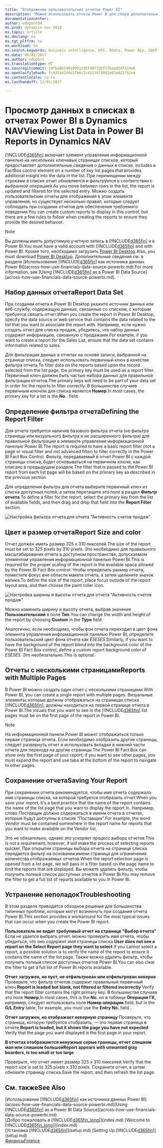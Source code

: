```yaml
---
title: "Отображение пользовательских отчетов Power BI"
description: "Можно использовать отчеты Power B для сбора дополнительных сведений о данных в списках в Dynamics NAV."
documentationcenter: 
author: edupont04
ms.prod: dynamics-nav-2018
ms.topic: article
ms.devlang: na
ms.tgt_pltfrm: na
ms.workload: na
ms.search.keywords: business intelligence, KPI, Odata, Power App, SOAP, analysis
ms.date: 06/02/2017
ms.author: edupont
ms.translationtype: HT
ms.sourcegitcommit: 1dfba8b14019991c95f40ffd5f7fbaed5df414eb
ms.openlocfilehash: fc935a4244d1fb6c2cd113473892e03a021f52e4
ms.contentlocale: ru-ru
ms.lasthandoff: 12/01/2017

---
```

# <a name="viewing-list-data-in-power-bi-reports-in-dynamics-nav"></a><span data-ttu-id="86666-103">Просмотр данных в списках в отчетах Power BI в Dynamics NAV</span><span class="sxs-lookup"><span data-stu-id="86666-103">Viewing List Data in Power BI Reports in Dynamics NAV</span></span>
[!INCLUDE[d365fin](includes/d365fin_md.md)]<span data-ttu-id="86666-104"> включает элемент управления информационной панелью на нескольких ключевых страницах списков, который предоставляет дополнительные сведения о данных в списке.</span><span class="sxs-lookup"><span data-stu-id="86666-104"> includes a FactBox control element on a number of key list pages that provides additional insight into the data in the list.</span></span> <span data-ttu-id="86666-105">При перемещении между строками в списке отчет обновляется и фильтруется в соответствии с выбранной операцией.</span><span class="sxs-lookup"><span data-stu-id="86666-105">As you move between rows in the list, the report is updated and filtered for the selected entry.</span></span> <span data-ttu-id="86666-106">Можно создать пользовательские отчеты для отображения в этом элементе управления, но существует несколько правил, которые следует соблюдать при создании отчетов для обеспечения требуемого поведения.</span><span class="sxs-lookup"><span data-stu-id="86666-106">You can create custom reports to display in this control, but there are a few rules to follow when creating the reports to ensure they provide the desired behavior.</span></span>  

> [!NOTE]  
>   <span data-ttu-id="86666-107">Вы должны иметь допустимую учетную запись в [!INCLUDE[d365fin](includes/d365fin_md.md)] и в Power BI.</span><span class="sxs-lookup"><span data-stu-id="86666-107">You must have a valid account with [!INCLUDE[d365fin](includes/d365fin_md.md)] and with Power BI.</span></span> <span data-ttu-id="86666-108">Кроме того, необходимо загрузить [Power BI Desktop](https://powerbi.microsoft.com/en-us/desktop/).</span><span class="sxs-lookup"><span data-stu-id="86666-108">Also, you must download [Power BI Desktop](https://powerbi.microsoft.com/en-us/desktop/).</span></span> <span data-ttu-id="86666-109">Дополнительные сведения см. в разделе [Использование [!INCLUDE[d365fin](includes/d365fin_md.md)] как источника данных Power BI](across-how-use-financials-data-source-powerbi.md).</span><span class="sxs-lookup"><span data-stu-id="86666-109">For more information, see [Using [!INCLUDE[d365fin](includes/d365fin_md.md)] as a Power BI Data Source](across-how-use-financials-data-source-powerbi.md).</span></span>  

## <a name="report-data-set"></a><span data-ttu-id="86666-110">Набор данных отчета</span><span class="sxs-lookup"><span data-stu-id="86666-110">Report Data Set</span></span>
<span data-ttu-id="86666-111">При создании отчета в Power BI Desktop укажите источник данных или веб-службу, содержащую данные, связанные со списком, с которым требуется связать отчет.</span><span class="sxs-lookup"><span data-stu-id="86666-111">When you create the report in Power BI Desktop, specify the data source or web service that contains the data related to the list that you want to associate the report with.</span></span> <span data-ttu-id="86666-112">Например, если нужно создать отчет для списка продаж, убедитесь, что набор данных содержит информацию, связанную с продажами.</span><span class="sxs-lookup"><span data-stu-id="86666-112">For example, if you want to create a report for the Sales List, ensure that the data set contains information related to sales.</span></span>  

<span data-ttu-id="86666-113">Для фильтрации данных в отчетах на основе записи, выбранной на странице списка, следует использовать первичный ключ в качестве фильтра отчета.</span><span class="sxs-lookup"><span data-stu-id="86666-113">To filter data on the reports based upon the record selected from the list page, the primary key must be used as a report filter.</span></span> <span data-ttu-id="86666-114">Первичный ключ должен быть частью набора данных для правильной фильтрации отчетов.</span><span class="sxs-lookup"><span data-stu-id="86666-114">The primary keys will need to be part of your data set in order for the reports to filter correctly.</span></span> <span data-ttu-id="86666-115">В большинстве случаев первичным ключом для списка является **Номер**.</span><span class="sxs-lookup"><span data-stu-id="86666-115">In most cases, the primary key for a list is the **No.**</span></span> <span data-ttu-id="86666-116">.</span><span class="sxs-lookup"><span data-stu-id="86666-116">field.</span></span>  

## <a name="defining-the-report-filter"></a><span data-ttu-id="86666-117">Определение фильтра отчета</span><span class="sxs-lookup"><span data-stu-id="86666-117">Defining the Report Filter</span></span>
<span data-ttu-id="86666-118">Для отчета требуется наличие базового фильтра отчета (не фильтра страницы или визуального фильтра и не расширенного фильтра) для правильной фильтрации в элементе управления информационной панелью Power BI.</span><span class="sxs-lookup"><span data-stu-id="86666-118">The report is required to have a basic report filter (not a page or visual filter and not advanced filter) to filter correctly in the Power BI Fact Box Control.</span></span> <span data-ttu-id="86666-119">Фильтр, передаваемый в отчет Power BI с каждой страницы списка, будет основываться на первичном ключе, как описано в предыдущем разделе.</span><span class="sxs-lookup"><span data-stu-id="86666-119">The filter that is passed to the Power BI report from each list page will be based on the primary key as described in the previous section.</span></span>  

<span data-ttu-id="86666-120">Для определения фильтра для отчета выберите первичный ключ из списка доступных полей, а затем перетащите это поле в раздел **Фильтр отчета**.</span><span class="sxs-lookup"><span data-stu-id="86666-120">To define a filter for the report, select the primary key from the list of available fields, and then drag and drop that field into the **Report Filter** section.</span></span>  

![Настройка фильтра отчета для отчета "Активность счетов продаж"](./media/across-how-use-powerbi-reports-factbox/financials-powerbi-report-filter.png)

## <a name="report-size-and-color"></a><span data-ttu-id="86666-122">Цвет и размер отчета</span><span class="sxs-lookup"><span data-stu-id="86666-122">Report Size and color</span></span>
<span data-ttu-id="86666-123">Отчет должен иметь размер 325 х 310 пикселей.</span><span class="sxs-lookup"><span data-stu-id="86666-123">The size of the report must be set to 325 pixels by 310 pixels.</span></span> <span data-ttu-id="86666-124">Это необходимо для правильного масштабирования отчета в доступном пространстве, допускаемом элементом управления информационной панелью Power BI.</span><span class="sxs-lookup"><span data-stu-id="86666-124">This is required for the proper scaling of the report in the available space allowed by the Power BI Fact Box control.</span></span> <span data-ttu-id="86666-125">Чтобы определить размер отчета, поместите фокус вне области макета отчета, а затем щелкните значок валика.</span><span class="sxs-lookup"><span data-stu-id="86666-125">To define the size of the report, place focus outside of the report layout area, and then choose the paint roller icon.</span></span>

![Настройка ширины и высоты отчета для отчета "Активность счетов продаж"](./media/across-how-use-powerbi-reports-factbox/financials-powerbi-report-sizing.png)

<span data-ttu-id="86666-127">Можно изменить ширину и высоту отчета, выбрав значение **Пользовательский** в поле **Тип**.</span><span class="sxs-lookup"><span data-stu-id="86666-127">You can change the width and height of the report by choosing **Custom** in the **Type** field.</span></span>

<span data-ttu-id="86666-128">Аналогично, если необходимо, чтобы фон отчета переходил в цвет фона элемента управления информационной панелью Power BI, определите пользовательский цвет фона отчета как *E5E5E5*.</span><span class="sxs-lookup"><span data-stu-id="86666-128">Similarly, if you want to have the background of the report blend into the background color of the Power BI Fact Box control, define a custom report background color of *E5E5E5*.</span></span> <span data-ttu-id="86666-129">Это необязательно.</span><span class="sxs-lookup"><span data-stu-id="86666-129">This is optional.</span></span>  

## <a name="reports-with-multiple-pages"></a><span data-ttu-id="86666-130">Отчеты с несколькими страницами</span><span class="sxs-lookup"><span data-stu-id="86666-130">Reports with Multiple Pages</span></span>
<span data-ttu-id="86666-131">В Power BI можно создать один отчет с несколькими страницами.</span><span class="sxs-lookup"><span data-stu-id="86666-131">With Power BI, you can create a single report with multiple pages.</span></span> <span data-ttu-id="86666-132">Визуальные элементы, которые должны отображаться на страницах списка [!INCLUDE[d365fin](includes/d365fin_md.md)], должны находиться на первой странице отчета в Power BI.</span><span class="sxs-lookup"><span data-stu-id="86666-132">The visuals that you want to see in the [!INCLUDE[d365fin](includes/d365fin_md.md)] list pages must be on the first page of the report in Power BI.</span></span>  

> [!NOTE]  
>  <span data-ttu-id="86666-133">На информационной панели Power BI может отображаться только первая страница отчета. Если необходимо отобразить другие страницы, следует развернуть отчет и использовать вкладки в нижней части отчета для перехода на другие страницы.</span><span class="sxs-lookup"><span data-stu-id="86666-133">The Power BI Fact Box can show only the first page of your report; if you want to see other pages, you must expand the report and use tabs at the bottom of the report to navigate to other pages.</span></span>  

## <a name="saving-your-report"></a><span data-ttu-id="86666-134">Сохранение отчета</span><span class="sxs-lookup"><span data-stu-id="86666-134">Saving Your Report</span></span>

<span data-ttu-id="86666-135">При сохранении отчета рекомендуется, чтобы имя отчета содержало имя страницы списка, на которой требуется отобразить отчет.</span><span class="sxs-lookup"><span data-stu-id="86666-135">When you save your report, it's a best practice that the name of the report contains the name of the list page that you want to display the report in.</span></span> <span data-ttu-id="86666-136">Например, слово *Поставщик* должно содержаться в имени отчета в отчетах, которые будут доступны в списке "Поставщик".</span><span class="sxs-lookup"><span data-stu-id="86666-136">For example, the word *Vendor* must be contained somewhere in the report name for reports that you want to make available on the Vendor list.</span></span>  

<span data-ttu-id="86666-137">Это не обязательно, однако это ускоряет процесс выбора отчетов.</span><span class="sxs-lookup"><span data-stu-id="86666-137">This is not a requirement; however, it will make the process of selecting reports quicker.</span></span> <span data-ttu-id="86666-138">При открытии страницы выбора отчета на странице списка передается фильтр на основании имени страница для ограничения количества отображаемых отчетов.</span><span class="sxs-lookup"><span data-stu-id="86666-138">When the report selection page is opened from a list page, we will pass in a filter based on the page name to limit the reports that are displayed.</span></span>  <span data-ttu-id="86666-139">Вы можете удалить фильтр, чтобы получить полный список доступных отчетов в Power BI.</span><span class="sxs-lookup"><span data-stu-id="86666-139">You may remove the filter to get a full list of reports available to you in Power BI.</span></span>  

## <a name="troubleshooting"></a><span data-ttu-id="86666-140">Устранение неполадок</span><span class="sxs-lookup"><span data-stu-id="86666-140">Troubleshooting</span></span>
<span data-ttu-id="86666-141">В этом разделе приводится обходное решение для большинства типичных проблем, которые могут возникнуть при создании отчета Power BI.</span><span class="sxs-lookup"><span data-stu-id="86666-141">This section provides a workaround for the most typical issues that can occur when you create the Power BI report.</span></span>  

<span data-ttu-id="86666-142">**Пользователь не видит требуемый отчет на странице "Выбор отчета"** Если не удается выбрать отчет, можно проверить имя отчета, чтобы убедиться, что оно содержит имя страницы списка.</span><span class="sxs-lookup"><span data-stu-id="86666-142">**User does not see a report on the Select Report page they want to select** If you cannot select a report, a possible solution is to verify the name of the report to ensure it contains the name of the list page.</span></span> <span data-ttu-id="86666-143">Также можно удалить фильтр, чтобы получить полный список доступных отчетов Power BI.</span><span class="sxs-lookup"><span data-stu-id="86666-143">You can also clear the filter to get a full list of Power BI reports available.</span></span>  

<span data-ttu-id="86666-144">**Отчет загружен, но пуст, не отфильтрован или отфильтрован неверно** Проверьте, что фильтр отчетов содержит правильный первичный ключ.</span><span class="sxs-lookup"><span data-stu-id="86666-144">**Report is loaded but blank, not filtered or filtered incorrectly** Verify that the report filter contains the right primary key.</span></span> <span data-ttu-id="86666-145">В большинстве случаев это поле **Номер**,</span><span class="sxs-lookup"><span data-stu-id="86666-145">In most cases, this is the **No.**</span></span> <span data-ttu-id="86666-146">но в таблице **Операция ГК**, например, следует использовать поле **Номер операции**.</span><span class="sxs-lookup"><span data-stu-id="86666-146">field, but in the **G/L Entry** table, for example, you must use the **Entry No.** field  .</span></span>

<span data-ttu-id="86666-147">**Отчет загружен, но отображает неверную страницу** Проверьте, что страница, которую требуется отобразить, — это первая страница в отчете.</span><span class="sxs-lookup"><span data-stu-id="86666-147">**Report is loaded, but it shows the page you have not expected** Verify that the page you want displayed is the first page in your report.</span></span>  

<span data-ttu-id="86666-148">**В отчетах отображаются ненужные серые границы, отчет слишком мал или слишком большой**</span><span class="sxs-lookup"><span data-stu-id="86666-148">**Report appears with unwanted gray boarders, is too small or too large**</span></span>

<span data-ttu-id="86666-149">Проверьте, что отчет имеет размер 325 х 310 пикселей.</span><span class="sxs-lookup"><span data-stu-id="86666-149">Verify that the report size is set to 325 pixels x 310 pixels.</span></span> <span data-ttu-id="86666-150">Сохраните отчет, а затем обновите страницу списка.</span><span class="sxs-lookup"><span data-stu-id="86666-150">Save the report, and then refresh the list page.</span></span>  

## <a name="see-also"></a><span data-ttu-id="86666-151">См. также</span><span class="sxs-lookup"><span data-stu-id="86666-151">See Also</span></span>
<span data-ttu-id="86666-152">[Использование [!INCLUDE[d365fin](includes/d365fin_md.md)] как источника данных Power BI](across-how-use-financials-data-source-powerbi.md)</span><span class="sxs-lookup"><span data-stu-id="86666-152">[Using [!INCLUDE[d365fin](includes/d365fin_md.md)] as a Power BI Data Source](across-how-use-financials-data-source-powerbi.md)</span></span>  
<span data-ttu-id="86666-153">[Добро пожаловать в [!INCLUDE[d365fin_long](includes/d365fin_long_md.md)]](index.md)  </span><span class="sxs-lookup"><span data-stu-id="86666-153">[Welcome to [!INCLUDE[d365fin_long](includes/d365fin_long_md.md)]](index.md)  </span></span>  
<span data-ttu-id="86666-154">[Установка [!INCLUDE[d365fin](includes/d365fin_md.md)]](setup.md)  </span><span class="sxs-lookup"><span data-stu-id="86666-154">[Setting Up [!INCLUDE[d365fin](includes/d365fin_md.md)]](setup.md)  </span></span>  
[<span data-ttu-id="86666-155">Финансы</span><span class="sxs-lookup"><span data-stu-id="86666-155">Finance</span></span>](finance.md)  


